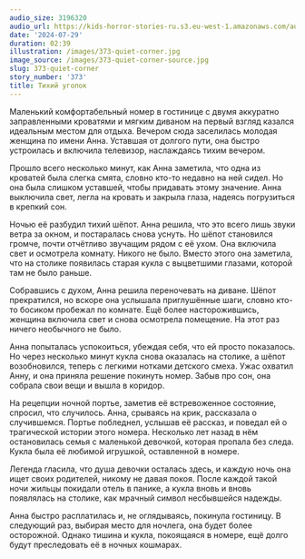 ```yaml
---
audio_size: 3196320
audio_url: https://kids-horror-stories-ru.s3.eu-west-1.amazonaws.com/audio/373-quiet-corner.mp3
date: '2024-07-29'
duration: 02:39
illustration: /images/373-quiet-corner.jpg
image_source: /images/373-quiet-corner-source.jpg
slug: 373-quiet-corner
story_number: '373'
title: Тихий уголок
---
```


Маленький комфортабельный номер в гостинице с двумя аккуратно заправленными кроватями и мягким диваном на первый взгляд казался идеальным местом для отдыха. Вечером сюда заселилась молодая женщина по имени Анна. Уставшая от долгого пути, она быстро устроилась и включила телевизор, наслаждаясь тихим вечером.

Прошло всего несколько минут, как Анна заметила, что одна из кроватей была слегка смята, словно кто-то недавно на ней сидел. Но она была слишком уставшей, чтобы придавать этому значение. Анна выключила свет, легла на кровать и закрыла глаза, надеясь погрузиться в крепкий сон.

Ночью её разбудил тихий шёпот. Анна решила, что это всего лишь звуки ветра за окном, и постаралась снова уснуть. Но шёпот становился громче, почти отчётливо звучащим рядом с её ухом. Она включила свет и осмотрела комнату. Никого не было. Вместо этого она заметила, что на столике появилась старая кукла с выцветшими глазами, которой там не было раньше.

Собравшись с духом, Анна решила переночевать на диване. Шёпот прекратился, но вскоре она услышала приглушённые шаги, словно кто-то босиком пробежал по комнате. Ещё более насторожившись, женщина включила свет и снова осмотрела помещение. На этот раз ничего необычного не было.

Анна попыталась успокоиться, убеждая себя, что ей просто показалось. Но через несколько минут кукла снова оказалась на столике, а шёпот возобновился, теперь с легкими нотками детского смеха. Ужас охватил Анну, и она приняла решение покинуть номер. Забыв про сон, она собрала свои вещи и вышла в коридор.

На рецепции ночной портье, заметив её встревоженное состояние, спросил, что случилось. Анна, срываясь на крик, рассказала о случившемся. Портье побледнел, услышав её рассказ, и поведал ей о трагической истории этого номера. Несколько лет назад в нём остановилась семья с маленькой девочкой, которая пропала без следа. Кукла была её любимой игрушкой, оставленной в номере.

Легенда гласила, что душа девочки осталась здесь, и каждую ночь она ищет своих родителей, никому не давая покоя. После каждой такой ночи жильцы покидали отель в панике, а кукла вновь и вновь появлялась на столике, как мрачный символ несбывшейся надежды.

Анна быстро расплатилась и, не оглядываясь, покинула гостиницу. В следующий раз, выбирая место для ночлега, она будет более осторожной. Однако тишина и кукла, покоящаяся в номере, ещё долго будут преследовать её в ночных кошмарах.